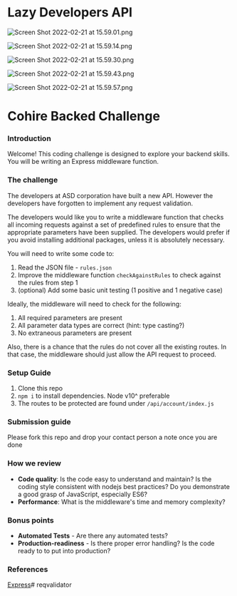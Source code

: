 
# Lazy Developers API

![Screen Shot 2022-02-21 at 15.59.01.png](https://cdn.hashnode.com/res/hashnode/image/upload/v1645448440360/ErZYrom1B.png)


![Screen Shot 2022-02-21 at 15.59.14.png](https://cdn.hashnode.com/res/hashnode/image/upload/v1645448481797/zRYcEBKmm.png)



![Screen Shot 2022-02-21 at 15.59.30.png](https://cdn.hashnode.com/res/hashnode/image/upload/v1645448498503/1nHtLqdXi.png)


![Screen Shot 2022-02-21 at 15.59.43.png](https://cdn.hashnode.com/res/hashnode/image/upload/v1645448505350/1hmFF-nb6.png)

![Screen Shot 2022-02-21 at 15.59.57.png](https://cdn.hashnode.com/res/hashnode/image/upload/v1645448511993/fJOmTBoqj.png)








# Cohire Backed Challenge

### Introduction 
Welcome! This coding challenge is designed to explore your backend skills. You will be writing an Express middleware function.

### The challenge
The developers at ASD corporation have built a new API. However the developers have forgotten to implement any request validation. 

The developers would like you to write a middleware function that checks all incoming requests against a set of predefined rules to ensure that the appropriate parameters have been supplied. The developers would prefer if you avoid installing additional packages, unless it is absolutely necessary. 

You will need to write some code to: 
1. Read the JSON file - `rules.json`
2. Improve the middleware function `checkAgainstRules` to check against the rules from step 1
3. (optional) Add some basic unit testing (1 positive and 1 negative case)

Ideally, the middleware will need to check for the following:
1. All required parameters are present
2. All parameter data types are correct (hint: type casting?)
3. No extraneous parameters are present

Also, there is a chance that the rules do not cover all the existing routes. In that case, the middleware should just allow the API request to proceed. 

### Setup Guide
1. Clone this repo
2. `npm i` to install dependencies. Node v10^ preferable
3. The routes to be protected are found under `/api/account/index.js`


### Submission guide
Please fork this repo and drop your contact person a note once you are done

### How we review
- **Code quality**: Is the code easy to understand and maintain? Is the coding style consistent with nodejs best practices? Do you demonstrate a good grasp of JavaScript, especially ES6?
- **Performance**: What is the middleware's time and memory complexity?

### Bonus points
- **Automated Tests** - Are there any automated tests?
- **Production-readiness** - Is there proper error handling? Is the code ready to to put into production?

### References
[Express](https://expressjs.com/en/4x/api.html)# reqvalidator

